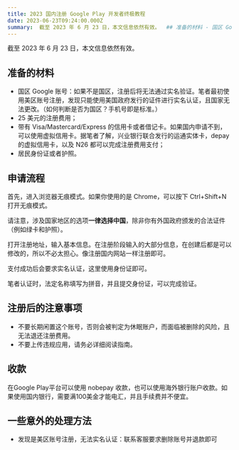 ```yaml
---
title: 2023 国内注册 Google Play 开发者终极教程
date: 2023-06-23T09:24:00.000Z
summary:  截至 2023 年 6 月 23 日，本文信息依然有效。  ## 准备的材料 - 国区 Googl
---
```



截至 2023 年 6 月 23 日，本文信息依然有效。

## 准备的材料
- 国区 Google 账号：如果不是国区，注册后将无法通过实名验证。笔者最初使用美区账号注册，发现只能使用美国政府发行的证件进行实名认证，且国家无法更改。（如何判断是否为国区？手机号即是标准。）
- 25 美元的注册费用；
- 带有 Visa/Mastercard/Express 的信用卡或者借记卡。如果国内申请不到，可以使用虚拟信用卡。据笔者了解，兴业银行联合发行的运通实体卡，depay 的虚拟信用卡，以及 N26 都可以完成注册费用支付；
- 居民身份证或者护照。

## 申请流程

首先，进入浏览器无痕模式。如果你使用的是 Chrome，可以按下 Ctrl+Shift+N 打开无痕模式。

请注意，涉及国家地区的选项**一律选择中国**，除非你有外国政府颁发的合法证件（例如绿卡和护照）。

打开注册地址，输入基本信息。在注册阶段输入的大部分信息，在创建后都是可以修改的，所以不必太担心。像注册国内网站一样注册即可。

支付成功后会要求实名认证，这里使用身份证即可。

笔者认证时，法定名称填写为拼音，并且提交身份证，可以完成验证。

## 注册后的注意事项
- 不要长期闲置这个账号，否则会被判定为休眠账户，而面临被删除的风险，且无法退还注册费用。
- 不要上传违规应用，请务必详细阅读指南。

## 收款

在Google Play平台可以使用 nobepay 收款，也可以使用海外银行账户收款。如果使用国内银行，需要满100美金才能电汇，并且手续费并不便宜。

## 一些意外的处理方法
- 发现是美区账号注册，无法实名认证：联系客服要求删除账号并退款即可
